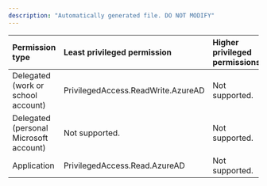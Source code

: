 ```yaml
---
description: "Automatically generated file. DO NOT MODIFY"
---
```


|Permission type|Least privileged permission|Higher privileged permissions|
|:---|:---|:---|
|Delegated (work or school account)|PrivilegedAccess.ReadWrite.AzureAD|Not supported.|
|Delegated (personal Microsoft account)|Not supported.|Not supported.|
|Application|PrivilegedAccess.Read.AzureAD|Not supported.|

